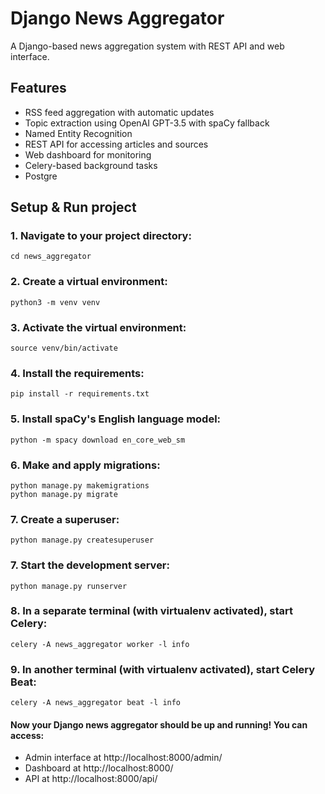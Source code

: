 # Django News Aggregator
A Django-based news aggregation system with REST API and web interface.

## Features

* RSS feed aggregation with automatic updates
* Topic extraction using OpenAI GPT-3.5 with spaCy fallback
* Named Entity Recognition
* REST API for accessing articles and sources
* Web dashboard for monitoring
* Celery-based background tasks
* Postgre

## Setup & Run project

### 1. Navigate to your project directory:
    cd news_aggregator

### 2. Create a virtual environment:
    python3 -m venv venv

### 3. Activate the virtual environment:
    source venv/bin/activate

### 4. Install the requirements:
    pip install -r requirements.txt 

### 5. Install spaCy's English language model:
    python -m spacy download en_core_web_sm

### 6. Make and apply migrations:
    python manage.py makemigrations
    python manage.py migrate   

### 7. Create a superuser:
    python manage.py createsuperuser

### 7. Start the development server:
    python manage.py runserver

### 8. In a separate terminal (with virtualenv activated), start Celery:
    celery -A news_aggregator worker -l info

### 9. In another terminal (with virtualenv activated), start Celery Beat:
    celery -A news_aggregator beat -l info


#### Now your Django news aggregator should be up and running! You can access:

* Admin interface at http://localhost:8000/admin/
* Dashboard at http://localhost:8000/
* API at http://localhost:8000/api/